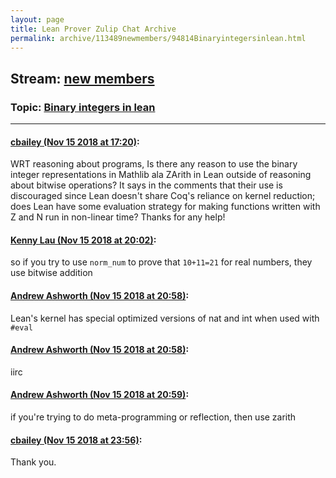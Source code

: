 ```yaml
---
layout: page
title: Lean Prover Zulip Chat Archive 
permalink: archive/113489newmembers/94814Binaryintegersinlean.html
---
```


## Stream: [new members](index.html)
### Topic: [Binary integers in lean](94814Binaryintegersinlean.html)

---

#### [cbailey (Nov 15 2018 at 17:20)](https://leanprover.zulipchat.com/#narrow/stream/113489-new%20members/topic/Binary%20integers%20in%20lean/near/147753615):
WRT reasoning about programs, Is there any reason to use the binary integer representations in Mathlib ala ZArith in Lean outside of reasoning about bitwise operations? It says in the comments that their use is discouraged since Lean doesn't share Coq's reliance on kernel reduction; does Lean have some evaluation strategy for making functions written with Z and N run in non-linear time? Thanks for any help!

#### [Kenny Lau (Nov 15 2018 at 20:02)](https://leanprover.zulipchat.com/#narrow/stream/113489-new%20members/topic/Binary%20integers%20in%20lean/near/147764557):
so if you try to use `norm_num` to prove that `10+11=21` for real numbers, they use bitwise addition

#### [Andrew Ashworth (Nov 15 2018 at 20:58)](https://leanprover.zulipchat.com/#narrow/stream/113489-new%20members/topic/Binary%20integers%20in%20lean/near/147768966):
Lean's kernel has special optimized versions of nat and int when used with `#eval`

#### [Andrew Ashworth (Nov 15 2018 at 20:58)](https://leanprover.zulipchat.com/#narrow/stream/113489-new%20members/topic/Binary%20integers%20in%20lean/near/147768982):
iirc

#### [Andrew Ashworth (Nov 15 2018 at 20:59)](https://leanprover.zulipchat.com/#narrow/stream/113489-new%20members/topic/Binary%20integers%20in%20lean/near/147769022):
if you're trying to do meta-programming or reflection, then use zarith

#### [cbailey (Nov 15 2018 at 23:56)](https://leanprover.zulipchat.com/#narrow/stream/113489-new%20members/topic/Binary%20integers%20in%20lean/near/147780590):
Thank you.

